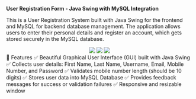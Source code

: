 **User Registration Form - Java Swing with MySQL Integration**


This is a User Registration System built with Java Swing for the frontend and MySQL for backend database management. The application allows users to enter their personal details and register an account, which gets stored securely in the MySQL database.

<div align="center"> <img src="https://img.shields.io/badge/Java-ED8B00?style=for-the-badge&logo=java&logoColor=white" /> <img src="https://img.shields.io/badge/Swing-%23007396.svg?style=for-the-badge&logo=java&logoColor=white" /> <img src="https://img.shields.io/badge/MySQL-4479A1?style=for-the-badge&logo=mysql&logoColor=white" /> </div>
📌 Features
✅ Beautiful Graphical User Interface (GUI) built with Java Swing
✅ Collects user details: First Name, Last Name, Username, Email, Mobile Number, and Password
✅ Validates mobile number length (should be 10 digits)
✅ Stores user data into MySQL Database
✅ Provides feedback messages for success or validation failures
✅ Responsive and resizable window

